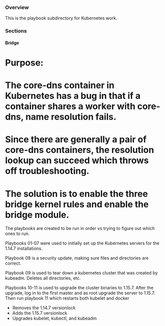 ### Overview

This is the playbook subdirectory for Kubernetes work.


### Sections

#### Bridge

# Purpose:
# The core-dns container in Kubernetes has a bug in that if a container shares a worker with core-dns, name resolution fails.
# Since there are generally a pair of core-dns containers, the resolution lookup can succeed which throws off troubleshooting.
# The solution is to enable the three bridge kernel rules and enable the bridge module.








The playbooks are created to be run in order vs trying to figure out which ones to run.

Playbooks 01-07 were used to initially set up the Kubernetes servers for the 1.14.7 installations.

Playbook 08 is a security update, making sure files and directories are correct.

Playbook 09 is used to tear down a kubernetes cluster that was created by kubeadm. Deletes all directories, etc.

Playbooks 10-11 is used to upgrade the cluster binaries to 1.15.7. After the upgrade, log in to the first master and as root upgrade the server to 1.15.7. Then run playbook 11 which restarts both kubelet and docker
  * Removes the 1.14.7 versionlock
  * Adds the 1.15.7 versionlock
  * Upgrades kubelet, kubectl, and kubeadm

